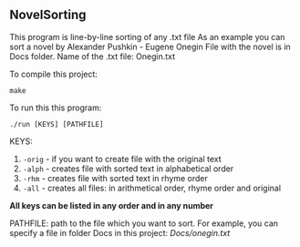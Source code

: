 ## NovelSorting

This program is line-by-line sorting of any .txt file
As an example you can sort a novel by Alexander Pushkin - Eugene Onegin
File with the novel is in Docs folder.
Name of the .txt file: Onegin.txt

To compile this project:
```
make
```

To run this this program:
``` 
./run [KEYS] [PATHFILE]
```
KEYS:
1. `-orig` - if you want to create file with the original text
2. `-alph` - creates file with sorted text in alphabetical order
3. `-rhm` - creates file with sorted text in rhyme order
4. `-all` - creates all files: in arithmetical order, rhyme order and original

**All keys can be listed in any order and in any number**

PATHFILE: path to the file which you want to sort. For example, you can specify a file in folder Docs in this project: *Docs/onegin.txt*